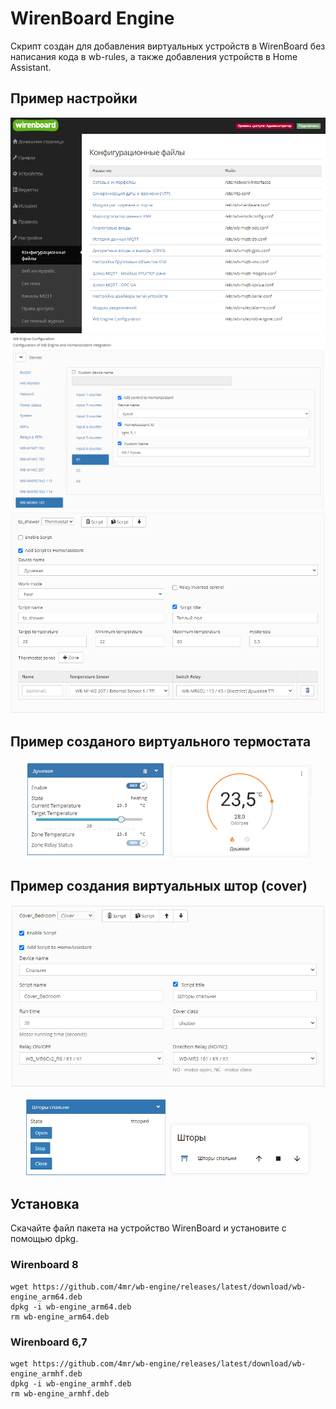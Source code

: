 # WirenBoard Engine

Скрипт создан для добавления виртуальных устройств в WirenBoard без написания кода в wb-rules, а также добавления устройств в Home Assistant.

## Пример настройки

<p align="center">
  <img src="docs/images/configs.png">
  <img src="docs/images/wb-engine1.png">
  <img src="docs/images/wb-engine2.png">
</p>

## Пример созданого виртуального термостата

<p align="center">
  <img src="docs/images/wb-engine3.png" width="45%">
  <img src="docs/images/ha1.png" width="45%">
</p>

## Пример создания виртуальных штор (cover)

<p align="center">
  <img src="docs/images/script_cover1.png">
</p>
<p align="center">
  <img src="docs/images/script_cover2.png" width="45%">
  <img src="docs/images/script_cover3.png" width="45%">
</p>

## Установка

Скачайте файл пакета на устройство WirenBoard и установите с помощью dpkg.

### Wirenboard 8
```
wget https://github.com/4mr/wb-engine/releases/latest/download/wb-engine_arm64.deb
dpkg -i wb-engine_arm64.deb
rm wb-engine_arm64.deb
```

### Wirenboard 6,7
```
wget https://github.com/4mr/wb-engine/releases/latest/download/wb-engine_armhf.deb
dpkg -i wb-engine_armhf.deb
rm wb-engine_armhf.deb
```
